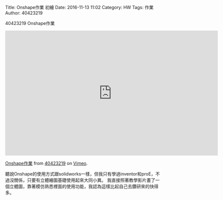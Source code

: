 Title: Onshape作業 初繪
Date: 2016-11-13 11:02
Category: HW
Tags: 作業
Author: 40423219

40423219 Onshape作業


<!-- PELICAN_END_SUMMARY -->

<iframe src="https://player.vimeo.com/video/191337938" width="680" height="400" frameborder="0" webkitallowfullscreen mozallowfullscreen allowfullscreen></iframe>
<p><a href="https://vimeo.com/191337938">Onshape作業</a> from <a href="https://vimeo.com/user47671379">40423219</a> on <a href="https://vimeo.com">Vimeo</a>.</p>

<p>聽說Onshape的使用方式跟solidworks一樣，但我只有學過inventor和proE，不過沒關係，只要有立體繪圖基礎使用起來大同小異。
我直接照著教學影片畫了一個立體圖，靠著模仿熟悉裡面的使用功能，我認為這樣比起自己去鑽研來的快得多。</p>
